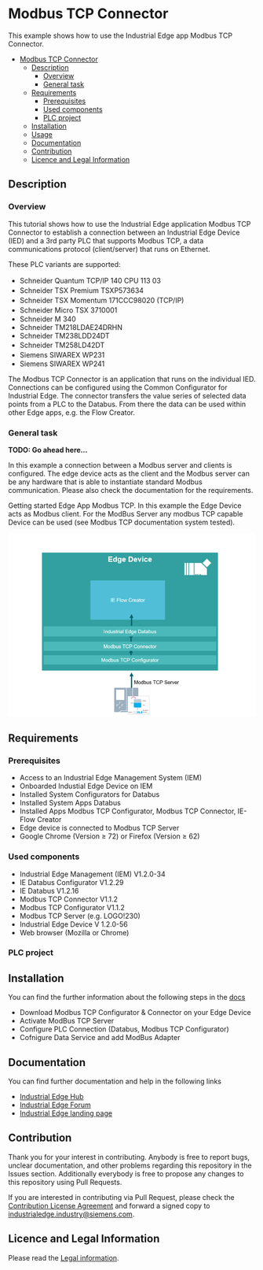 # Modbus TCP Connector

This example shows how to use the Industrial Edge app Modbus TCP Connector.

- [Modbus TCP Connector](#modbus-tcp-connector)
  - [Description](#description)
    - [Overview](#overview)
    - [General task](#general-task)
  - [Requirements](#requirements)
    - [Prerequisites](#prerequisites)
    - [Used components](#used-components)
    - [PLC project](#plc-project)
  - [Installation](#installation)
  - [Usage](#usage)
  - [Documentation](#documentation)
  - [Contribution](#contribution)
  - [Licence and Legal Information](#licence-and-legal-information)

## Description

### Overview

This tutorial shows how to use the Industrial Edge application Modbus TCP Connector to establish a connection between an Industrial Edge Device (IED) and a 3rd party PLC that supports Modbus TCP, a data communications protocol (client/server) that runs on Ethernet.

These PLC variants are supported:

- Schneider Quantum TCP/IP 140 CPU 113 03　
- Schneider TSX Premium TSXP573634　
- Schneider TSX Momentum 171CCC98020 (TCP/IP)　
- Schneider Micro TSX 3710001　
- Schneider M 340
- Schneider TM218LDAE24DRHN
- Schneider TM238LDD24DT
- Schneider TM258LD42DT　
- Siemens SIWAREX WP231　
- Siemens SIWAREX WP241

The Modbus TCP Connector is an application that runs on the individual IED. Connections can be configured using the Common Configurator for Industrial Edge. The connector transfers the value series of selected data points from a PLC to the Databus. From there the data can be used within other Edge apps, e.g. the Flow Creator.

### General task

**TODO: Go ahead here...**

In this example a connection between a Modbus server and clients is configured. The edge device acts as the client and the Modbus server can be any hardware that is able to instantiate standard Modbus communication. Please also check the documentation for the requirements.


Getting started Edge App Modbus TCP. 
In this example the Edge Device acts as Modbus client. 
For the ModBus Server any modbus TCP capable Device can be used (see Modbus TCP documentation system tested). 

![Overview](docs/graphics/Overview.png)

## Requirements

###  Prerequisites

- Access to an Industrial Edge Management System (IEM)
- Onboarded Industial Edge Device on IEM
- Installed System Configurators for Databus 
- Installed System Apps Databus
- Installed Apps Modbus TCP Configurator, Modbus TCP Connector, IE-Flow Creator
- Edge device is connected to Modbus TCP Server
- Google Chrome (Version ≥ 72) or Firefox (Version ≥ 62)

### Used components

- Industrial Edge Management (IEM) V1.2.0-34
- IE Databus Configurator V1.2.29
- IE Databus V1.2.16
- Modbus TCP Connector V1.1.2
- Modbus TCP Configurator V1.1.2
- Modbus TCP Server (e.g. LOGO!230)
- Industrial Edge Device V 1.2.0-56
- Web browser (Mozilla or Chrome)

### PLC project

## Installation

You can find the further information about the following steps in the [docs](docs/Installation.md)
- Download Modbus TCP Configurator & Connector on your Edge Device
- Activate ModBus TCP Server 
- Configure PLC Connection (Databus, Modbus TCP Configurator)
- Cofnigure Data Service and add ModBus Adapter 



## Documentation

You can find further documentation and help in the following links
  - [Industrial Edge Hub](https://iehub.eu1.edge.siemens.cloud/#/documentation)
  - [Industrial Edge Forum](https://www.siemens.com/industrial-edge-forum)
  - [Industrial Edge landing page](https://new.siemens.com/global/en/products/automation/topic-areas/industrial-edge/simatic-edge.html)
  
## Contribution

Thank you for your interest in contributing. Anybody is free to report bugs, unclear documentation, and other problems regarding this repository in the Issues section.
Additionally everybody is free to propose any changes to this repository using Pull Requests.

If you are interested in contributing via Pull Request, please check the [Contribution License Agreement](Siemens_CLA_1.1.pdf) and forward a signed copy to [industrialedge.industry@siemens.com](mailto:industrialedge.industry@siemens.com?subject=CLA%20Agreement%20Industrial-Edge).

## Licence and Legal Information

Please read the [Legal information](LICENSE.md).
